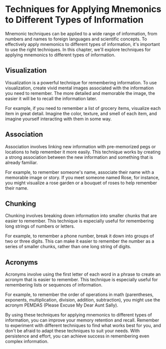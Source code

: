 # Techniques for Applying Mnemonics to Different Types of Information

Mnemonic techniques can be applied to a wide range of information, from numbers and names to foreign languages and scientific concepts. To effectively apply mnemonics to different types of information, it's important to use the right techniques. In this chapter, we'll explore techniques for applying mnemonics to different types of information.

Visualization
-------------

Visualization is a powerful technique for remembering information. To use visualization, create vivid mental images associated with the information you need to remember. The more detailed and memorable the image, the easier it will be to recall the information later.

For example, if you need to remember a list of grocery items, visualize each item in great detail. Imagine the color, texture, and smell of each item, and imagine yourself interacting with them in some way.

Association
-----------

Association involves linking new information with pre-memorized pegs or locations to help remember it more easily. This technique works by creating a strong association between the new information and something that is already familiar.

For example, to remember someone's name, associate their name with a memorable image or story. If you meet someone named Rose, for instance, you might visualize a rose garden or a bouquet of roses to help remember their name.

Chunking
--------

Chunking involves breaking down information into smaller chunks that are easier to remember. This technique is especially useful for remembering long strings of numbers or letters.

For example, to remember a phone number, break it down into groups of two or three digits. This can make it easier to remember the number as a series of smaller chunks, rather than one long string of digits.

Acronyms
--------

Acronyms involve using the first letter of each word in a phrase to create an acronym that is easier to remember. This technique is especially useful for remembering lists or sequences of information.

For example, to remember the order of operations in math (parentheses, exponents, multiplication, division, addition, subtraction), you might use the acronym PEMDAS (Please Excuse My Dear Aunt Sally).

By using these techniques for applying mnemonics to different types of information, you can improve your memory retention and recall. Remember to experiment with different techniques to find what works best for you, and don't be afraid to adapt these techniques to suit your needs. With persistence and effort, you can achieve success in remembering even complex information.
